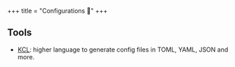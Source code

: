 +++
title = "Configurations 📜"
+++

## Tools
* [KCL](https://kcl-lang.io/docs/user_docs/guides/configuration): higher language to generate config files in TOML, YAML, JSON and more.